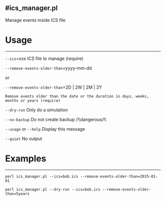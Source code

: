 #ics_manager.pl
---------------
Manage events inside ICS file

# Usage
-------
`--ics`=xxx
	ICS file to manage (require)

`--remove-events-older-than`=yyyy-mm-dd

or

`--remove-events-older-than`=2D | 2W | 2M | 2Y

	Remove events older than the date or the duration in days, weeks, months or years (require)

`--dry-run`
	Only do a simulation

`--no-backup`
	Do not create backup /!\dangerous/!\

`--usage` or `--help`
	Display this message

`--quiet`
	No output

# Examples
----------
`perl ics_manager.pl --ics=bob.ics --remove-events-older-than=2015-01-01`

`perl ics_manager.pl --dry-run --ics=bob.ics --remove-events-older-than=5years`